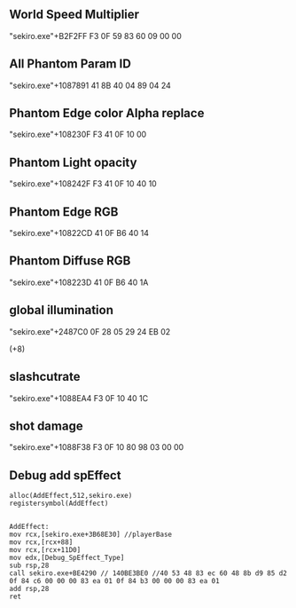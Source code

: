 ## World Speed Multiplier
"sekiro.exe"+B2F2FF
F3 0F 59 83 60 09 00 00

## All Phantom Param ID
"sekiro.exe"+1087891
41 8B 40 04 89 04 24

## Phantom Edge color Alpha replace
"sekiro.exe"+108230F
F3 41 0F 10 00

## Phantom Light opacity
"sekiro.exe"+108242F
F3 41 0F 10 40 10

## Phantom Edge RGB
"sekiro.exe"+10822CD
41 0F B6 40 14

## Phantom Diffuse RGB
"sekiro.exe"+108223D
41 0F B6 40 1A

## global illumination
"sekiro.exe"+2487C0
0F 28 05 29 24 EB 02

(+8)

## slashcutrate
"sekiro.exe"+1088EA4
F3 0F 10 40 1C

## shot damage
"sekiro.exe"+1088F38
F3 0F 10 80 98 03 00 00

## Debug add spEffect
```x86asm
alloc(AddEffect,512,sekiro.exe)
registersymbol(AddEffect)


AddEffect:
mov rcx,[sekiro.exe+3B68E30] //playerBase
mov rcx,[rcx+88]
mov rcx,[rcx+11D0]
mov edx,[Debug_SpEffect_Type]
sub rsp,28
call sekiro.exe+BE4290 // 140BE3BE0 //40 53 48 83 ec 60 48 8b d9 85 d2 0f 84 c6 00 00 00 83 ea 01 0f 84 b3 00 00 00 83 ea 01
add rsp,28
ret
```